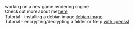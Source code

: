 <DOCTYPE html>
<html>
working on a new game rendering engine 
  <div>
Check out more about me <a href="https://drspineci.github.io/cv.spineci-PDL.txt" > here</a>
  </div>
  <div>
    Tutorial - installing a debian image <a href="https://drspineci.github.io/1.txt" > debian image </a>
  </div>
  
   <div>
    Tutorial - encrypting/decrypting a folder or file p <a href="https://drspineci.github.io/2.txt" > with openssl </a>
  </div>
  </html>
